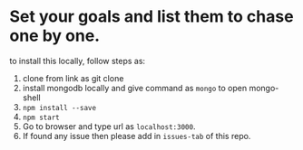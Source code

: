 # Set your goals and list them to chase one by one.

to install this locally, follow steps as:
1) clone from link as git clone <url>
2) install mongodb locally and give command as `mongo` to open mongo-shell 
3) `npm install --save`
4) `npm start`
5) Go to browser and type url as `localhost:3000`.
6) If found any issue then please add in `issues-tab` of this repo.